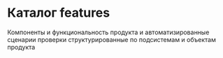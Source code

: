 ﻿# Каталог features

Компоненты и функциональность продукта и автоматизированные сценарии проверки структурированные по подсистемам и объектам продукта
